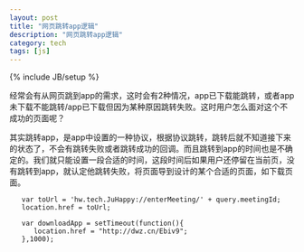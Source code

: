 ```yaml
---
layout: post
title: "网页跳转app逻辑"
description: "网页跳转app逻辑"
category: tech
tags: [js]
---
```

{% include JB/setup %}

经常会有从网页跳到app的需求，这时会有2种情况，app已下载能跳转，或者app未下载不能跳转/app已下载但因为某种原因跳转失败。这时用户怎么面对这个不成功的页面呢？

其实跳转app，是app中设置的一种协议，根据协议跳转，跳转后就不知道接下来的状态了，不会有跳转失败或者跳转成功的回调。而且跳转到app的时间也是不确定的。我们就只能设置一段合适的时间，这段时间后如果用户还停留在当前页，没有跳转到app，就认定他跳转失败，将页面导到设计的某个合适的页面，如下载页面。

	   var toUrl = 'hw.tech.JuHappy://enterMeeting/' + query.meetingId;
       location.href = toUrl;

       var downloadApp = setTimeout(function(){
          location.href = "http://dwz.cn/Ebiv9";
       },1000);